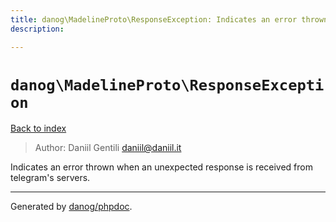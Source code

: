 ```yaml
---
title: danog\MadelineProto\ResponseException: Indicates an error thrown when an unexpected response is received from telegram's servers.
description: 

---
```

# `danog\MadelineProto\ResponseException`
[Back to index](../../index.md)

> Author: Daniil Gentili <daniil@daniil.it>  
  

Indicates an error thrown when an unexpected response is received from telegram's servers.  




---
Generated by [danog/phpdoc](https://phpdoc.daniil.it).  